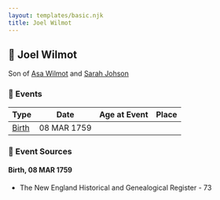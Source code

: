 ```yaml
---
layout: templates/basic.njk
title: Joel Wilmot
---
```

## 🔵 Joel Wilmot

Son of [Asa Wilmot](/people/1/15735504) and [Sarah Johson](/people/4/48968878)

### 📆 Events

Type | Date | Age at Event | Place
------ | ------ | ------ | ------
[Birth](#event-event-2) | 08 MAR 1759 |  |

### 📰 Event Sources

#### <a id="event-event-2"></a> Birth, 08 MAR 1759
* The New England Historical and Genealogical Register  - 73